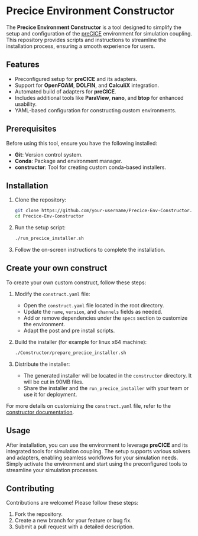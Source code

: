 # Precice Environment Constructor

The **Precice Environment Constructor** is a tool designed to simplify the setup and configuration of the [preCICE](https://precice.org/) environment for simulation coupling. This repository provides scripts and instructions to streamline the installation process, ensuring a smooth experience for users.

## Features

- Preconfigured setup for **preCICE** and its adapters.
- Support for **OpenFOAM**, **DOLFIN**, and **CalculiX** integration.
- Automated build of adapters for **preCICE**.
- Includes additional tools like **ParaView**, **nano**, and **btop** for enhanced usability.
- YAML-based configuration for constructing custom environments.

## Prerequisites

Before using this tool, ensure you have the following installed:

- **Git**: Version control system.
- **Conda**: Package and environment manager.
- **constructor**: Tool for creating custom conda-based installers.

## Installation

1. Clone the repository:
    ```bash
    git clone https://github.com/your-username/Precice-Env-Constructor.git
    cd Precice-Env-Constructor
    ```

2. Run the setup script:
    ```bash
    ./run_precice_installer.sh
    ```

3. Follow the on-screen instructions to complete the installation.

## Create your own construct

To create your own custom construct, follow these steps:

1. Modify the `construct.yaml` file:
    - Open the `construct.yaml` file located in the root directory.
    - Update the `name`, `version`, and `channels` fields as needed.
    - Add or remove dependencies under the `specs` section to customize the environment.
    - Adapt the post and pre install scripts.

2. Build the installer (for example for linux x64 machine):
    ```bash
    ./Constructor/prepare_precice_installer.sh
    ```

3. Distribute the installer:
    - The generated installer will be located in the `constructor` directory. It will be cut in 90MB files.
    - Share the installer and the `run_precice_installer` with your team or use it for deployment.

For more details on customizing the `construct.yaml` file, refer to the [constructor documentation](https://docs.conda.io/projects/constructor/en/latest/).

## Usage

After installation, you can use the environment to leverage **preCICE** and its integrated tools for simulation coupling. The setup supports various solvers and adapters, enabling seamless workflows for your simulation needs. Simply activate the environment and start using the preconfigured tools to streamline your simulation processes.

## Contributing

Contributions are welcome! Please follow these steps:

1. Fork the repository.
2. Create a new branch for your feature or bug fix.
3. Submit a pull request with a detailed description.